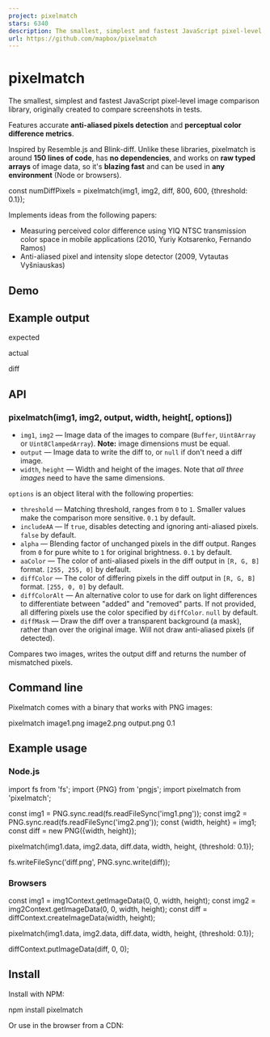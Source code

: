 ```yaml
---
project: pixelmatch
stars: 6340
description: The smallest, simplest and fastest JavaScript pixel-level image comparison library
url: https://github.com/mapbox/pixelmatch
---
```


pixelmatch
==========

The smallest, simplest and fastest JavaScript pixel-level image comparison library, originally created to compare screenshots in tests.

Features accurate **anti-aliased pixels detection** and **perceptual color difference metrics**.

Inspired by Resemble.js and Blink-diff. Unlike these libraries, pixelmatch is around **150 lines of code**, has **no dependencies**, and works on **raw typed arrays** of image data, so it's **blazing fast** and can be used in **any environment** (Node or browsers).

const numDiffPixels \= pixelmatch(img1, img2, diff, 800, 600, {threshold: 0.1});

Implements ideas from the following papers:

-   Measuring perceived color difference using YIQ NTSC transmission color space in mobile applications (2010, Yuriy Kotsarenko, Fernando Ramos)
-   Anti-aliased pixel and intensity slope detector (2009, Vytautas Vyšniauskas)

Demo
----

Example output
--------------

expected

actual

diff

API
---

### pixelmatch(img1, img2, output, width, height\[, options\])

-   `img1`, `img2` — Image data of the images to compare (`Buffer`, `Uint8Array` or `Uint8ClampedArray`). **Note:** image dimensions must be equal.
-   `output` — Image data to write the diff to, or `null` if don't need a diff image.
-   `width`, `height` — Width and height of the images. Note that _all three images_ need to have the same dimensions.

`options` is an object literal with the following properties:

-   `threshold` — Matching threshold, ranges from `0` to `1`. Smaller values make the comparison more sensitive. `0.1` by default.
-   `includeAA` — If `true`, disables detecting and ignoring anti-aliased pixels. `false` by default.
-   `alpha` — Blending factor of unchanged pixels in the diff output. Ranges from `0` for pure white to `1` for original brightness. `0.1` by default.
-   `aaColor` — The color of anti-aliased pixels in the diff output in `[R, G, B]` format. `[255, 255, 0]` by default.
-   `diffColor` — The color of differing pixels in the diff output in `[R, G, B]` format. `[255, 0, 0]` by default.
-   `diffColorAlt` — An alternative color to use for dark on light differences to differentiate between "added" and "removed" parts. If not provided, all differing pixels use the color specified by `diffColor`. `null` by default.
-   `diffMask` — Draw the diff over a transparent background (a mask), rather than over the original image. Will not draw anti-aliased pixels (if detected).

Compares two images, writes the output diff and returns the number of mismatched pixels.

Command line
------------

Pixelmatch comes with a binary that works with PNG images:

pixelmatch image1.png image2.png output.png 0.1

Example usage
-------------

### Node.js

import fs from 'fs';
import {PNG} from 'pngjs';
import pixelmatch from 'pixelmatch';

const img1 \= PNG.sync.read(fs.readFileSync('img1.png'));
const img2 \= PNG.sync.read(fs.readFileSync('img2.png'));
const {width, height} \= img1;
const diff \= new PNG({width, height});

pixelmatch(img1.data, img2.data, diff.data, width, height, {threshold: 0.1});

fs.writeFileSync('diff.png', PNG.sync.write(diff));

### Browsers

const img1 \= img1Context.getImageData(0, 0, width, height);
const img2 \= img2Context.getImageData(0, 0, width, height);
const diff \= diffContext.createImageData(width, height);

pixelmatch(img1.data, img2.data, diff.data, width, height, {threshold: 0.1});

diffContext.putImageData(diff, 0, 0);

Install
-------

Install with NPM:

npm install pixelmatch

Or use in the browser from a CDN:

<script type\="module"\>
	import pixelmatch from 'https://esm.run/pixelmatch';

Changelog
---------
